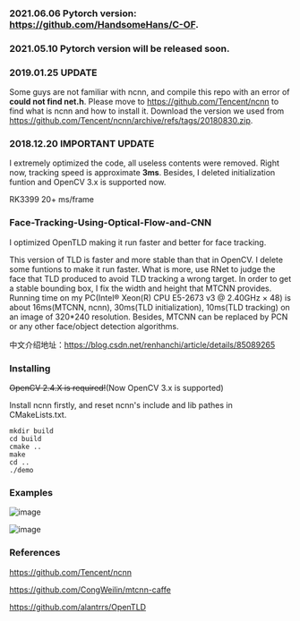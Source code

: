 ### 2021.06.06 Pytorch version: https://github.com/HandsomeHans/C-OF.

### 2021.05.10 Pytorch version will be released soon.

### 2019.01.25 UPDATE

Some guys are not familiar with ncnn, and compile this repo with an error of **could not find net.h**. Please move to https://github.com/Tencent/ncnn to find what is ncnn and how to install it. Download the version we used from https://github.com/Tencent/ncnn/archive/refs/tags/20180830.zip.

### 2018.12.20 IMPORTANT UPDATE

I extremely optimized the code, all useless contents were removed. Right now, tracking speed is approximate **3ms**. Besides, I deleted initialization funtion and OpenCV 3.x is supported now. 

RK3399 20+ ms/frame

### Face-Tracking-Using-Optical-Flow-and-CNN

I optimized OpenTLD making it run faster and better for face tracking.

This version of TLD is faster and more stable than that in OpenCV. I delete some funtions to make it run faster. What is more, use RNet to judge the face that TLD produced to avoid TLD tracking a wrong target. In order to get a stable bounding box, I fix the width and height that MTCNN provides. Running time on my PC(Intel® Xeon(R) CPU E5-2673 v3 @ 2.40GHz × 48) is about 16ms(MTCNN, ncnn), 30ms(TLD initialization), 10ms(TLD tracking) on an image of 320*240 resolution. Besides, MTCNN can be replaced by PCN or any other face/object detection algorithms.

中文介绍地址：https://blog.csdn.net/renhanchi/article/details/85089265

### Installing

~~OpenCV 2.4.X is required!~~(Now OpenCV 3.x is supported)

Install ncnn firstly, and reset ncnn's include and lib pathes in CMakeLists.txt.

```shell
mkdir build
cd build
cmake ..
make
cd ..
./demo
```

### Examples

![image](https://github.com/HandsomeHans/Face-Tracking-Based-on-OpenTLD-and-RNet/blob/master/example/saved_1.gif)

![image](https://github.com/HandsomeHans/Face-Tracking-Based-on-OpenTLD-and-RNet/blob/master/example/saved_.gif)

### References

https://github.com/Tencent/ncnn

https://github.com/CongWeilin/mtcnn-caffe

https://github.com/alantrrs/OpenTLD
